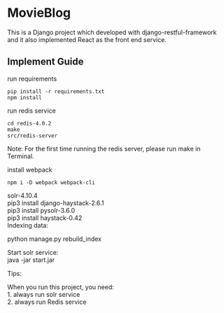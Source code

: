 # MovieBlog
This is a Django project which developed with django-restful-framework and it also implemented React as the front end service.

## Implement Guide
run requirements   

    pip install -r requirements.txt
    npm install 


run redis service

    cd redis-4.0.2 
    make
    src/redis-server
    
Note: For the first time running the redis server, please run make in Terminal.

install webpack 
    
    npm i -D webpack webpack-cli

solr-4.10.4  
pip3 install django-haystack-2.6.1  
pip3 install pysolr-3.6.0  
pip3 install haystack-0.42   
Indexing data:  


python manage.py rebuild_index  

Start solr service:  
java -jar start.jar  

Tips:  

When you run this project, you need:  
     1. always run solr service  
     2. always run Redis service  


